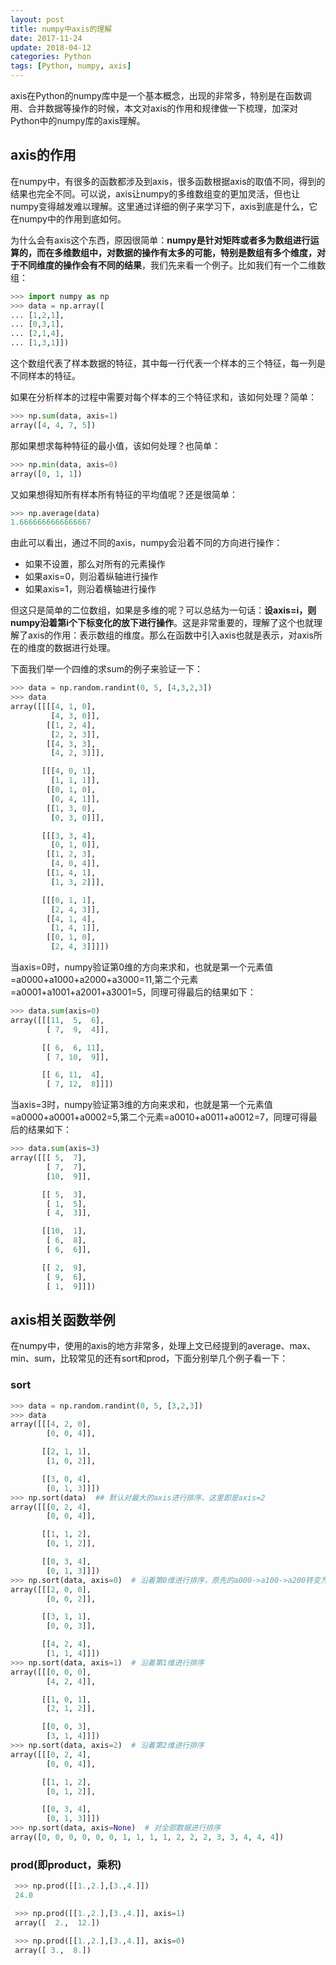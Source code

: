 ```yaml
---
layout: post
title: numpy中axis的理解
date: 2017-11-24
update: 2018-04-12
categories: Python
tags: [Python, numpy, axis]
---
```


axis在Python的numpy库中是一个基本概念，出现的非常多，特别是在函数调用、合并数据等操作的时候，本文对axis的作用和规律做一下梳理，加深对Python中的numpy库的axis理解。

<!--more-->

## axis的作用

在numpy中，有很多的函数都涉及到axis，很多函数根据axis的取值不同，得到的结果也完全不同。可以说，axis让numpy的多维数组变的更加灵活，但也让numpy变得越发难以理解。这里通过详细的例子来学习下，axis到底是什么，它在numpy中的作用到底如何。

为什么会有axis这个东西，原因很简单：**numpy是针对矩阵或者多为数组进行运算的，而在多维数组中，对数据的操作有太多的可能，特别是数组有多个维度，对于不同维度的操作会有不同的结果**，我们先来看一个例子。比如我们有一个二维数组：

```Python
>>> import numpy as np
>>> data = np.array([
... [1,2,1],
... [0,3,1],
... [2,1,4],
... [1,3,1]])
```

这个数组代表了样本数据的特征，其中每一行代表一个样本的三个特征，每一列是不同样本的特征。

如果在分析样本的过程中需要对每个样本的三个特征求和，该如何处理？简单：

```Python
>>> np.sum(data, axis=1)
array([4, 4, 7, 5])
```

那如果想求每种特征的最小值，该如何处理？也简单：

```Python
>>> np.min(data, axis=0)
array([0, 1, 1])
```

又如果想得知所有样本所有特征的平均值呢？还是很简单：

```Python
>>> np.average(data)
1.6666666666666667
```

由此可以看出，通过不同的axis，numpy会沿着不同的方向进行操作：

* 如果不设置，那么对所有的元素操作
* 如果axis=0，则沿着纵轴进行操作
* 如果axis=1，则沿着横轴进行操作

但这只是简单的二位数组，如果是多维的呢？可以总结为一句话：**设axis=i，则numpy沿着第i个下标变化的放下进行操作**。这是非常重要的，理解了这个也就理解了axis的作用：表示数组的维度。那么在函数中引入axis也就是表示，对axis所在的维度的数据进行处理。

下面我们举一个四维的求sum的例子来验证一下：

```Python
>>> data = np.random.randint(0, 5, [4,3,2,3])
>>> data
array([[[[4, 1, 0],
         [4, 3, 0]],
        [[1, 2, 4],
         [2, 2, 3]],
        [[4, 3, 3],
         [4, 2, 3]]],

       [[[4, 0, 1],
         [1, 1, 1]],
        [[0, 1, 0],
         [0, 4, 1]],
        [[1, 3, 0],
         [0, 3, 0]]],

       [[[3, 3, 4],
         [0, 1, 0]],
        [[1, 2, 3],
         [4, 0, 4]],
        [[1, 4, 1],
         [1, 3, 2]]],

       [[[0, 1, 1],
         [2, 4, 3]],
        [[4, 1, 4],
         [1, 4, 1]],
        [[0, 1, 0],
         [2, 4, 3]]]])
```


当axis=0时，numpy验证第0维的方向来求和，也就是第一个元素值=a0000+a1000+a2000+a3000=11,第二个元素=a0001+a1001+a2001+a3001=5，同理可得最后的结果如下：

```Python
>>> data.sum(axis=0)
array([[[11,  5,  6],
        [ 7,  9,  4]],

       [[ 6,  6, 11],
        [ 7, 10,  9]],

       [[ 6, 11,  4],
        [ 7, 12,  8]]])
```

当axis=3时，numpy验证第3维的方向来求和，也就是第一个元素值=a0000+a0001+a0002=5,第二个元素=a0010+a0011+a0012=7，同理可得最后的结果如下：

```Python
>>> data.sum(axis=3)
array([[[ 5,  7],
        [ 7,  7],
        [10,  9]],

       [[ 5,  3],
        [ 1,  5],
        [ 4,  3]],

       [[10,  1],
        [ 6,  8],
        [ 6,  6]],

       [[ 2,  9],
        [ 9,  6],
        [ 1,  9]]])
```

## axis相关函数举例

在numpy中，使用的axis的地方非常多，处理上文已经提到的average、max、min、sum，比较常见的还有sort和prod，下面分别举几个例子看一下：

### sort

```Python
>>> data = np.random.randint(0, 5, [3,2,3])
>>> data
array([[[4, 2, 0],
        [0, 0, 4]],

       [[2, 1, 1],
        [1, 0, 2]],

       [[3, 0, 4],
        [0, 1, 3]]])
>>> np.sort(data)  ## 默认对最大的axis进行排序，这里即是axis=2
array([[[0, 2, 4],
        [0, 0, 4]],

       [[1, 1, 2],
        [0, 1, 2]],

       [[0, 3, 4],
        [0, 1, 3]]])
>>> np.sort(data, axis=0)  # 沿着第0维进行排序，原先的a000->a100->a200转变为a100->a200->a000
array([[[2, 0, 0],
        [0, 0, 2]],

       [[3, 1, 1],
        [0, 0, 3]],

       [[4, 2, 4],
        [1, 1, 4]]])
>>> np.sort(data, axis=1)  # 沿着第1维进行排序
array([[[0, 0, 0],
        [4, 2, 4]],

       [[1, 0, 1],
        [2, 1, 2]],

       [[0, 0, 3],
        [3, 1, 4]]])
>>> np.sort(data, axis=2)  # 沿着第2维进行排序
array([[[0, 2, 4],
        [0, 0, 4]],

       [[1, 1, 2],
        [0, 1, 2]],

       [[0, 3, 4],
        [0, 1, 3]]])
>>> np.sort(data, axis=None)  # 对全部数据进行排序
array([0, 0, 0, 0, 0, 0, 1, 1, 1, 1, 2, 2, 2, 3, 3, 4, 4, 4])
```

### prod(即product，乘积)

```Python
 >>> np.prod([[1.,2.],[3.,4.]])
 24.0

 >>> np.prod([[1.,2.],[3.,4.]], axis=1)
 array([  2.,  12.])

 >>> np.prod([[1.,2.],[3.,4.]], axis=0)
 array([ 3.,  8.])
 ```

 
